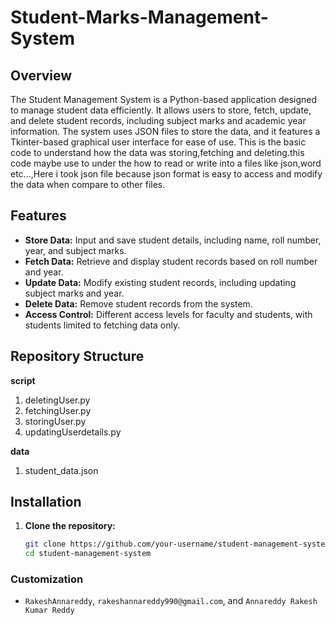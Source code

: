 # Student-Marks-Management-System

## Overview
The Student Management System is a Python-based application designed to manage student data efficiently. It allows users to store, fetch, update, and delete student records, including subject marks and academic year information. The system uses JSON files to store the data, and it features a Tkinter-based graphical user interface for ease of use.
This is the basic code to understand how the data was storing,fetching and deleting.this code maybe use to under the how to read or write into a files like json,word etc...,Here i took json file because json format is easy to access and modify the data when compare to other files.

## Features
- **Store Data:** Input and save student details, including name, roll number, year, and subject marks.
- **Fetch Data:** Retrieve and display student records based on roll number and year.
- **Update Data:** Modify existing student records, including updating subject marks and year.
- **Delete Data:** Remove student records from the system.
- **Access Control:** Different access levels for faculty and students, with students limited to fetching data only.

## Repository Structure
**script**
  1. deletingUser.py 
  2. fetchingUser.py
  3. storingUser.py
  4. updatingUserdetails.py

**data**
   1. student_data.json

## Installation
1. **Clone the repository:**
   ```bash
   git clone https://github.com/your-username/student-management-system.git
   cd student-management-system


### Customization
- `RakeshAnnareddy`, `rakeshannareddy990@gmail.com`, and `Annareddy Rakesh Kumar Reddy` 
  
